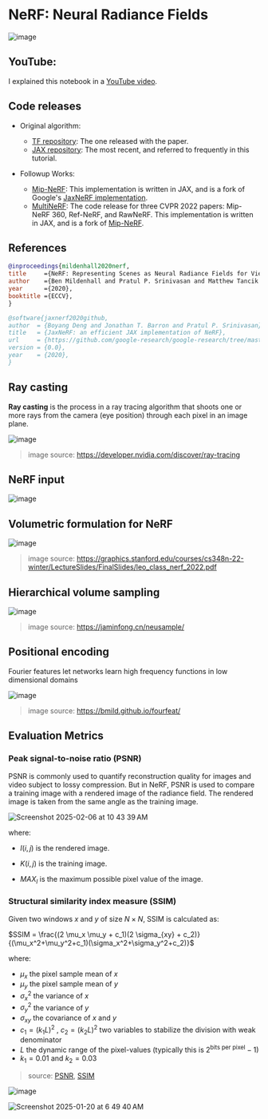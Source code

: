 # NeRF: Neural Radiance Fields

![image](https://github.com/user-attachments/assets/3d5f95a6-f7bb-4fc3-b201-e941774ca096)


## YouTube:
I explained this notebook in a [YouTube video](https://youtu.be/kszswpg7sjs).

## Code releases

* Original algorithm:
  * [TF repository](https://github.com/bmild/nerf): The one released with the paper.
  * [JAX repository](https://github.com/google-research/google-research/tree/master/jaxnerf): The most recent, and referred to frequently in this tutorial.

* Followup Works:
  * [Mip-NeRF](https://github.com/google/mipnerf): This implementation is written in JAX, and is a fork of Google's [JaxNeRF implementation](https://github.com/google-research/google-research/tree/master/jaxnerf).
  * [MultiNeRF](https://github.com/google-research/multinerf): The code release for three CVPR 2022 papers: Mip-NeRF 360, Ref-NeRF, and RawNeRF. This implementation is written in JAX, and is a fork of [Mip-NeRF](https://github.com/google/mipnerf).

## References
```bibtex
@inproceedings{mildenhall2020nerf,
title     ={NeRF: Representing Scenes as Neural Radiance Fields for View Synthesis},
author    ={Ben Mildenhall and Pratul P. Srinivasan and Matthew Tancik and Jonathan T. Barron and Ravi Ramamoorthi and Ren Ng},
year      ={2020},
booktitle ={ECCV},
}
```
```bibtex
@software{jaxnerf2020github,
author  = {Boyang Deng and Jonathan T. Barron and Pratul P. Srinivasan},
title   = {JaxNeRF: an efficient JAX implementation of NeRF},
url     = {https://github.com/google-research/google-research/tree/master/jaxnerf},
version = {0.0},
year    = {2020},
}
```

## Ray casting

**Ray casting** is the process in a ray tracing algorithm that shoots one or more rays from the camera (eye position) through each pixel in an image plane.

![image](https://github.com/user-attachments/assets/cbc49368-df69-43c6-bbc7-67c905228893)

>image source: https://developer.nvidia.com/discover/ray-tracing


## NeRF input

![image](https://github.com/user-attachments/assets/0edcb671-038a-4221-8bde-9b9f7542cf12)


## Volumetric formulation for NeRF

![image](https://github.com/user-attachments/assets/ec7a0c75-87f9-4e44-b8ba-d99f475df891)
>image source: https://graphics.stanford.edu/courses/cs348n-22-winter/LectureSlides/FinalSlides/leo_class_nerf_2022.pdf


## Hierarchical volume sampling

![image](https://github.com/user-attachments/assets/1ad4c90d-e56a-46c1-8722-7549cdb01ffa)
>image source: https://jaminfong.cn/neusample/


## Positional encoding

Fourier features let networks learn high frequency functions in low dimensional domains

![image](https://github.com/user-attachments/assets/893c8a81-670a-423d-af4d-148b176fc728)
>image source: https://bmild.github.io/fourfeat/


## Evaluation Metrics

### Peak signal-to-noise ratio (PSNR)
PSNR is commonly used to quantify reconstruction quality for images and video subject to lossy compression. But in NeRF, PSNR is used to compare a training image with a rendered image of the radiance field. The rendered image is taken from the same angle as the training image.

![Screenshot 2025-02-06 at 10 43 39 AM](https://github.com/user-attachments/assets/649f12a2-de2d-4d70-b865-3461d897965a)


where:

* $I(i,j)$ is the rendered image.

* $K(i,j)$ is the training image.

* ${MAX}_I$ is the maximum possible pixel value of the image.


### Structural similarity index measure (SSIM)

Given two windows $x$ and $y$ of size $N \times N$, SSIM is calculated as:

$SSIM = \frac{(2 \mu_x \mu_y + c_1)(2 \sigma_{xy} + c_2)}{(\mu_x^2+\mu_y^2+c_1)(\sigma_x^2+\sigma_y^2+c_2)}$

where:

* $\mu_x$ the pixel sample mean of $x$
* $\mu_y$ the pixel sample mean of $y$
* $\sigma_x^2$ the variance of $x$
* $\sigma_y^2$ the variance of $y$
* $\sigma_{xy}$ the covariance of $x$ and $y$
* $c_1=(k_1L)^2$ , $c_2=(k_2L)^2$ two variables to stabilize the division with weak denominator
* $L$ the dynamic range of the pixel-values (typically this is $2^\text{bits per pixel} - 1$)
* $k_1=0.01$ and $k_2=0.03$

>source: [PSNR](https://en.wikipedia.org/wiki/Peak_signal-to-noise_ratio), [SSIM](https://en.wikipedia.org/wiki/Structural_similarity_index_measure)

![image](https://github.com/user-attachments/assets/3c02861e-32dc-45e0-b2d4-49c3bcbc0038)

![Screenshot 2025-01-20 at 6 49 40 AM](https://github.com/user-attachments/assets/7540f66a-52c4-4667-a05c-96e6be11d9e8)

